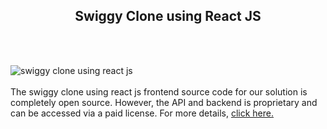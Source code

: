 <h2 style="text-align:center">Swiggy Clone using React JS</h2><br/><br/>

![swiggy clone using react js](https://admin.ninjascode.com/wp-content/uploads/2025/repoImages/tiffanie/5.webp) <br/><br/>The swiggy clone using react js frontend source code for our solution is completely open source. However, the API and backend is proprietary and can be accessed via a paid license. For more details, <a href="https://enatega.com/?utm_source=github&utm_medium=repo&utm_campaign=tiffanie-swiggy-clone-using-react-js" target="_blank">click here.</a>
